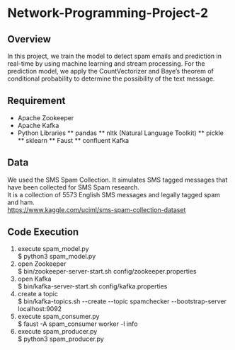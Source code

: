 # Network-Programming-Project-2

## Overview
In this project, we train the model to detect spam emails and prediction in real-time by using machine learning and stream processing. For the prediction model, we apply the CountVectorizer and Baye’s theorem of conditional probability to determine the possibility of the text message.
 
## Requirement
* Apache Zookeeper
* Apache Kafka
* Python Libraries
** pandas
** nltk (Natural Language Toolkit)
** pickle
** sklearn
** Faust
** confluent Kafka

## Data
We used the SMS Spam Collection. It simulates SMS tagged messages that have been collected for SMS Spam research.\
It is a collection of 5573 English SMS messages and legally tagged spam and ham.\
https://www.kaggle.com/uciml/sms-spam-collection-dataset

## Code Execution
1. execute spam_model.py\
      $ python3 spam_model.py
2. open Zookeeper\
      $ bin/zookeeper-server-start.sh config/zookeeper.properties
3. open Kafka\
      $ bin/kafka-server-start.sh config/kafka.properties
4. create a topic\
      $ bin/kafka-topics.sh --create --topic spamchecker --bootstrap-server localhost:9092
5. execute spam_consumer.py\
      $ faust -A spam_consumer worker -l info
6.  execute spam_producer.py\
      $ python3 spam_producer.py
